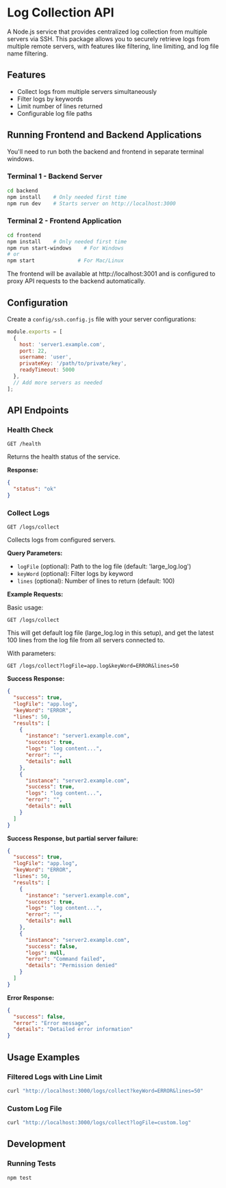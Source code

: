 # Log Collection API

A Node.js service that provides centralized log collection from multiple servers via SSH. This package allows you to securely retrieve logs from multiple remote servers, with features like filtering, line limiting, and log file name filtering.

## Features

- Collect logs from multiple servers simultaneously
- Filter logs by keywords
- Limit number of lines returned
- Configurable log file paths


## Running Frontend and Backend Applications

You'll need to run both the backend and frontend in separate terminal windows.

### Terminal 1 - Backend Server
```bash
cd backend
npm install    # Only needed first time
npm run dev    # Starts server on http://localhost:3000
```

### Terminal 2 - Frontend Application
```bash
cd frontend
npm install    # Only needed first time
npm run start-windows    # For Windows
# or
npm start              # For Mac/Linux
```

The frontend will be available at http://localhost:3001 and is configured to proxy API requests to the backend automatically.

## Configuration

Create a `config/ssh.config.js` file with your server configurations:

```javascript
module.exports = [
  {
    host: 'server1.example.com',
    port: 22,
    username: 'user',
    privateKey: '/path/to/private/key',
    readyTimeout: 5000
  },
  // Add more servers as needed
];
```

## API Endpoints

### Health Check

```
GET /health
```

Returns the health status of the service.

**Response:**
```json
{
  "status": "ok"
}
```

### Collect Logs

```
GET /logs/collect
```

Collects logs from configured servers.

**Query Parameters:**

- `logFile` (optional): Path to the log file (default: 'large_log.log')
- `keyWord` (optional): Filter logs by keyword
- `lines` (optional): Number of lines to return (default: 100)

**Example Requests:**

Basic usage:
```
GET /logs/collect
```
This will get default log file (large_log.log in this setup), and get the latest 100 lines from the log file from all servers connected to.

With parameters:
```
GET /logs/collect?logFile=app.log&keyWord=ERROR&lines=50
```

**Success Response:**
```json
{
  "success": true,
  "logFile": "app.log",
  "keyWord": "ERROR",
  "lines": 50,
  "results": [
    {
      "instance": "server1.example.com",
      "success": true,
      "logs": "log content...",
      "error": "",
      "details": null
    },
    {
      "instance": "server2.example.com",
      "success": true,
      "logs": "log content...",
      "error": "",
      "details": null
    }
  ]
}
```

**Success Response, but partial server failure:**
```json
{
  "success": true,
  "logFile": "app.log",
  "keyWord": "ERROR",
  "lines": 50,
  "results": [
    {
      "instance": "server1.example.com",
      "success": true,
      "logs": "log content...",
      "error": "",
      "details": null
    },
    {
      "instance": "server2.example.com",
      "success": false,
      "logs": null,
      "error": "Command failed",
      "details": "Permission denied"
    }
  ]
}
```

**Error Response:**
```json
{
  "success": false,
  "error": "Error message",
  "details": "Detailed error information"
}
```

## Usage Examples

### Filtered Logs with Line Limit
```bash
curl "http://localhost:3000/logs/collect?keyWord=ERROR&lines=50"
```

### Custom Log File
```bash
curl "http://localhost:3000/logs/collect?logFile=custom.log"
```

## Development

### Running Tests
```bash
npm test
```